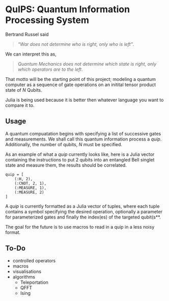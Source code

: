 # QuIPS: Quantum Information Processing System

Bertrand Russel said

>*"War does not determine who is right, only who is left"*.

We can interpret this as, 

>*Quantum Mechanics does not determine which state is right, only which operators are to the left*.

That motto will be the starting point of this project; modeling a quantum computer as a sequence of gate operations on an initital tensor product state of *N* Qubits.

Julia is being used because it is better then whatever language you want to compare it to. 

## Usage

A quantum compuatation begins with specifying a list of successive gates and measurements.  We shall call this quantum information process a *quip*. Additionally, the number of qubits, *N* must be specified. 

As an example of what a *quip* currently looks like, here is a Julia vector containing the instructions to put 2 qubits into an entangled Bell singlet state and measure them, the results should be correlated.

```
quip = [
    (:H, 2),
    (:CNOT, 2, 1),
    (:MEASURE, 1),
    (:MEASURE, 2)
]
```

A *quip* is currently formatted as a Julia vector of tuples, where each tuple contains a symbol specifying the desired operation, optionally a parameter for parameterized gates and finally the index(es) of the targeted qubit(s**. 

The goal for the future is to use macros to read in a quip in a less noisy format.
## To-Do

* controlled operators
* macros
* visualisations
* algorithms 
  * Teleportation
  * QFFT
  * Ising

